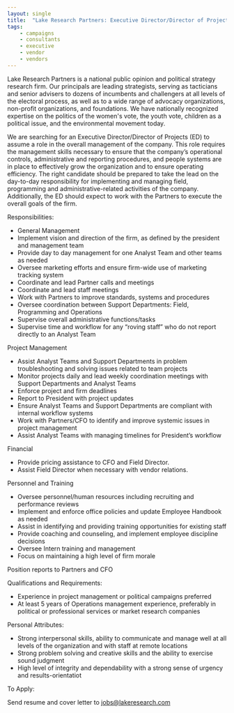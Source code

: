 ```yaml
---
layout: single
title:  "Lake Research Partners: Executive Director/Director of Projects"
tags: 
    - campaigns
    - consultants
    - executive
    - vendor
    - vendors
---
```

Lake Research Partners is a national public opinion and political strategy research firm. Our principals are leading strategists, serving as tacticians and senior advisers to dozens of incumbents and challengers at all levels of the electoral process, as well as to a wide range of advocacy organizations, non-profit organizations, and foundations. We have nationally recognized expertise on the politics of the women's vote, the youth vote, children as a political issue, and the environmental movement today.

We are searching for an Executive Director/Director of Projects (ED) to assume a role in the overall management of the company. This role requires the management skills necessary to ensure that the company’s operational controls, administrative and reporting procedures, and people systems are in place to effectively grow the organization and to ensure operating efficiency.  The right candidate should be prepared to take the lead on the day-to-day responsibility for implementing and managing field, programming and administrative-related activities of the company. Additionally, the ED should expect to work with the Partners to execute the overall goals of the firm. 

Responsibilities:

* General Management
* Implement vision and direction of the firm, as defined by the president and management team
* Provide day to day management for one Analyst Team and other teams as needed
* Oversee marketing efforts and ensure firm-wide use of marketing tracking system
* Coordinate and lead Partner calls and meetings
* Coordinate and lead staff meetings
* Work with Partners to improve standards, systems and procedures
* Oversee coordination between Support Departments: Field, Programming and Operations
* Supervise overall administrative functions/tasks
* Supervise time and workflow for any “roving staff” who do not report directly to an Analyst Team

Project Management

* Assist Analyst Teams and Support Departments in problem troubleshooting and solving issues related to team projects
* Monitor projects daily and lead weekly coordination meetings with Support Departments and Analyst Teams
* Enforce project and firm deadlines
* Report to President with project updates
* Ensure Analyst Teams and Support Departments are compliant with internal workflow systems
* Work with Partners/CFO to identify and improve systemic issues in project management
* Assist Analyst Teams with managing timelines for President’s workflow

Financial

* Provide pricing assistance to CFO and Field Director.
* Assist Field Director when necessary with vendor relations.

Personnel and Training

* Oversee personnel/human resources including recruiting and performance reviews
* Implement and enforce office policies and update Employee Handbook as needed
* Assist in identifying and providing training opportunities for existing staff
* Provide coaching and counseling, and implement employee discipline decisions
* Oversee Intern training and management
* Focus on maintaining a high level of firm morale

Position reports to Partners and CFO

Qualifications and Requirements:

* Experience in project management or political campaigns preferred
* At least 5 years of Operations management experience, preferably in political or professional services or market research companies

Personal Attributes:

* Strong interpersonal skills, ability to communicate and manage well at all levels of the organization and with staff at remote locations
* Strong problem solving and creative skills and the ability to exercise sound judgment
* High level of integrity and dependability with a strong sense of urgency and results-orientatiot

To Apply:

Send resume and cover letter to jobs@lakeresearch.com
